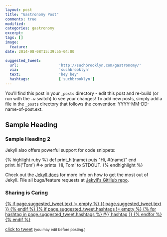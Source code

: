 ```yaml
---
layout: post
title: "Gastronomy Post"
comments: true
modified:
categories: gastronomy
excerpt:
tags: []
image:
  feature:
date: 2014-08-08T15:39:55-04:00

suggested_tweet:
  url:                  'http://suchbrooklyn.com/gastronomy/'
  via:                  'suchbrooklyn'
  text:                 'hey hey'
  hashtags:             ['suchbrooklyn']
---
```


You'll find this post in your `_posts` directory - edit this post and re-build (or run with the `-w` switch) to see your changes!
To add new posts, simply add a file in the `_posts` directory that follows the convention: YYYY-MM-DD-name-of-post.ext.

## Sample Heading

### Sample Heading 2

Jekyll also offers powerful support for code snippets:

{% highlight ruby %}
def print_hi(name)
  puts "Hi, #{name}"
end
print_hi('Tom')
#=> prints 'Hi, Tom' to STDOUT.
{% endhighlight %}

Check out the [Jekyll docs][jekyll] for more info on how to get the most out of Jekyll. File all bugs/feature requests at [Jekyll's GitHub repo][jekyll-gh].

[jekyll-gh]: https://github.com/jekyll/jekyll
[jekyll]:    http://jekyllrb.com

<!-- Suggested Tweet -->
<div class="entry-meta-suggested-tweet">
  <h3 class="suggested-tweet-title">Sharing is Caring</h3>
  <a href="{% suggested_tweet %}" class="suggested-tweet-bubble" target="_blank">
    {% if page.suggested_tweet.text != empty %}
      <span class="suggested-tweet-text">{{ page.suggested_tweet.text }}</span>
    {% endif %}
    {% if page.suggested_tweet.hashtags != empty %}
      {% for hashtag in page.suggested_tweet.hashtags %}
        <span class="suggested-tweet-hashtag">#{{ hashtag }}</span>
      {% endfor %}
    {% endif %}
  </a>
  <p class="suggested-tweet-link"><a href="{% suggested_tweet %}" class="icon-left icon-twitter" target="_blank">click to tweet</a> <small>(you may edit before posting.)</small></p>
</div>

<!-- Image Gallery -->

